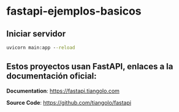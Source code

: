 # fastapi-ejemplos-basicos

## Iniciar servidor

```cmd
uvicorn main:app --reload
```

## Estos proyectos usan FastAPI, enlaces a la documentación oficial:

**Documentation**: <a href="https://fastapi.tiangolo.com" target="_blank">https://fastapi.tiangolo.com</a>

**Source Code**: <a href="https://github.com/tiangolo/fastapi" target="_blank">https://github.com/tiangolo/fastapi</a>
